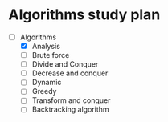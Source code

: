 # Algorithms study plan

- [ ] Algorithms
  - [X] Analysis
  - [ ] Brute force
  - [ ] Divide and Conquer
  - [ ] Decrease and conquer
  - [ ] Dynamic
  - [ ] Greedy
  - [ ] Transform and conquer
  - [ ] Backtracking algorithm
